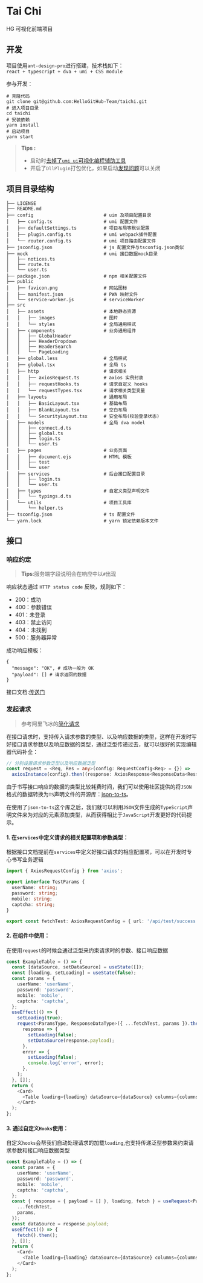 # Tai Chi

HG 可视化前端项目

## 开发

项目使用`ant-design-pro`进行搭建，技术栈如下：  
`react + typescript + dva + umi + CSS module`

参与开发：

```shell script
# 克隆代码
git clone git@github.com:HelloGitHub-Team/taichi.git
# 进入项目目录
cd taichi
# 安装依赖
yarn install
# 启动项目
yarn start
```

> **Tips :**
>
> - 启动时[去掉了`umi ui`可视化编程辅助工具](https://github.com/ant-design/ant-design-pro/issues/5411)
> - 开启了`DllPlugin`打包优化，如果启动[发现问题](https://github.com/ant-design/ant-design-pro/issues/4665)可以关闭

## 项目目录结构

```text
├── LICENSE
├── README.md
├── config                          # uim 及项目配置目录
│   ├── config.ts                   # umi 配置文件
│   ├── defaultSettings.ts          # 项目布局等默认配置
│   ├── plugin.config.ts            # umi webpack插件配置
│   └── router.config.ts            # umi 项目路由配置文件
├── jsconfig.json                   # js 配置文件与tsconfig.json类似
├── mock                            # umi 接口数据mock目录
│   ├── notices.ts
│   ├── route.ts
│   └── user.ts
├── package.json                    # npm 相关配置文件
├── public
│   ├── favicon.png                 # 网站图标
│   ├── manifest.json               # PWA 映射文件
│   └── service-worker.js           # serviceWorker
├── src
│   ├── assets                      # 本地静态资源
│   │   ├── images                  # 图片
│   │   └── styles                  # 全局通用样式
│   ├── components                  # 业务通用组件
│   │   ├── GlobalHeader
│   │   ├── HeaderDropdown
│   │   ├── HeaderSearch
│   │   └── PageLoading
│   ├── global.less                 # 全局样式
│   ├── global.tsx                  # 全局 ts
│   ├── http                        # 请求相关
│   │   ├── axiosRequest.ts         # axios 实例封装
│   │   ├── requestHooks.ts         # 请求自定义 hooks
│   │   └── requestTypes.tsx        # 请求相关类型变量
│   ├── layouts                     # 通用布局
│   │   ├── BasicLayout.tsx         # 基础布局
│   │   ├── BlankLayout.tsx         # 空白布局
│   │   └── SecurityLayout.tsx      # 安全布局(校验登录状态)
│   ├── models                      # 全局 dva model
│   │   ├── connect.d.ts
│   │   ├── global.ts
│   │   ├── login.ts
│   │   └── user.ts
│   ├── pages                       # 业务页面
│   │   ├── document.ejs            # HTML 模板
│   │   ├── test
│   │   └── user
│   ├── services                    # 后台接口配置目录
│   │   ├── login.ts
│   │   └── user.ts
│   ├── types                       # 自定义类型声明文件
│   │   └── typings.d.ts
│   └── utils                       # 项目工具库
│       └── helper.ts
├── tsconfig.json                   # ts 配置文件
└── yarn.lock                       # yarn 锁定依赖版本文件

```

## 接口

### 响应约定

> **Tips**:服务端字段说明会在响应中以`#`出现

响应状态通过 `HTTP status code` 反映，规则如下：

- 200：成功
- 400：参数错误
- 401：未登录
- 403：禁止访问
- 404：未找到
- 500：服务器异常

成功响应模板：

```text
{
  "message": "OK", # 成功一般为 OK
  "payload": [] # 请求返回的数据
}
```

接口文档:[传送门](https://gitlab.com/521xueweihan/HelloGitHub.com/blob/master/doc/%E6%8E%A5%E5%8F%A3%E6%96%87%E6%A1%A3.md)

### 发起请求

> 参考阿里飞冰的[简化请求](https://ice.work/docs/guide/dev/ajax#%E7%AE%80%E5%8C%96%E8%AF%B7%E6%B1%82%E7%8A%B6%E6%80%81)

在接口请求时，支持传入请求参数的类型、以及响应数据的类型，这样在开发时写好接口请求参数以及响应数据的类型，通过泛型传递过去，就可以很好的实现编辑器代码补全：

```typescript
// 分别设置请求参数泛型以及响应数据泛型
const request = <Req, Res = any>(config: RequestConfig<Req> = {}) =>
  axiosInstance(config).then((response: AxiosResponse<ResponseData<Res>>) => response.data);
```

由于书写接口响应的数据的类型比较耗费时间，我们可以使用社区提供的将`JSON`格式的数据转换为`TS`声明文件的开源库：[json-to-ts](https://github.com/MariusAlch/json-to-ts)。

在使用了`json-to-ts`这个库之后，我们就可以利用`JSON`文件生成的`TypeScript`声明文件来为对应的元素添加类型，从而获得相比于`JavaScript`开发更好的代码提示。

#### 1. 在`services`中定义请求的相关配置项和参数类型：

根据接口文档提前在`services`中定义好接口请求的相应配置项，可以在开发时专心书写业务逻辑

```typescript
import { AxiosRequestConfig } from 'axios';

export interface TestParams {
  userName: string;
  password: string;
  mobile: string;
  captcha: string;
}

export const fetchTest: AxiosRequestConfig = { url: '/api/test/success', method: 'post' };
```

#### 2. 在组件中使用：

在使用`request`的时候会通过泛型来约束请求时的参数、接口响应数据

```typescript
const ExampleTable = () => {
  const [dataSource, setDataSource] = useState([]);
  const [loading, setLoading] = useState(false);
  const params = {
    userName: 'userName',
    password: 'password',
    mobile: 'mobile',
    captcha: 'captcha',
  };
  useEffect(() => {
    setLoading(true);
    request<ParamsType, ResponseDataType>({ ...fetchTest, params }).then(
      response => {
        setLoading(false);
        setDataSource(response.payload);
      },
      error => {
        setLoading(false);
        console.log('error', error);
      },
    );
  }, []);
  return (
    <Card>
      <Table loading={loading} dataSource={dataSource} columns={columns} />
    </Card>
  );
};
```

#### 3. 通过自定义`Hooks`使用：

自定义`hooks`会帮我们自动处理请求的加载`loading`,也支持传递泛型参数来约束请求参数和接口响应数据类型

```typescript
const ExampleTable = () => {
  const params = {
    userName: 'userName',
    password: 'password',
    mobile: 'mobile',
    captcha: 'captcha',
  };
  const { response = { payload = [] }, loading, fetch } = useRequest<ParamsType, ResponseDataType>({
    ...fetchTest,
    params,
  });
  const dataSource = response.payload;
  useEffect(() => {
    fetch().then();
  }, []);
  return (
    <Card>
      <Table loading={loading} dataSource={dataSource} columns={columns} />
    </Card>
  );
};
```
